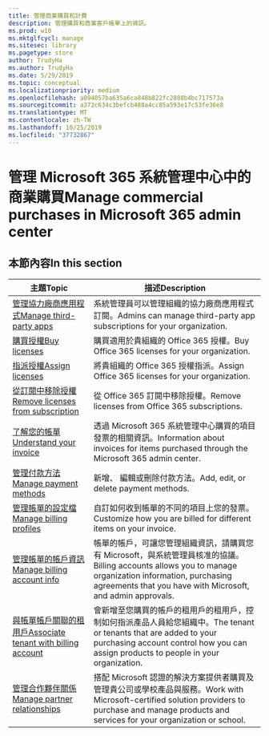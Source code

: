 ```yaml
---
title: 管理商業購買和計費
description: 管理購買和商業客戶帳單上的資訊。
ms.prod: w10
ms.mktglfcycl: manage
ms.sitesec: library
ms.pagetype: store
author: TrudyHa
ms.author: TrudyHa
ms.date: 5/29/2019
ms.topic: conceptual
ms.localizationpriority: medium
ms.openlocfilehash: a094057ba635a6ca848b822fc2888b4bc717573a
ms.sourcegitcommit: a372c634c3befcb488a4cc85a593e17c53fe36e8
ms.translationtype: MT
ms.contentlocale: zh-TW
ms.lasthandoff: 10/25/2019
ms.locfileid: "37732867"
---
```

# <a name="manage-commercial-purchases-in-microsoft-365-admin-center"></a><span data-ttu-id="a55ff-103">管理 Microsoft 365 系統管理中心中的商業購買</span><span class="sxs-lookup"><span data-stu-id="a55ff-103">Manage commercial purchases in Microsoft 365 admin center</span></span>

## <a name="in-this-section"></a><span data-ttu-id="a55ff-104">本節內容</span><span class="sxs-lookup"><span data-stu-id="a55ff-104">In this section</span></span>

| <span data-ttu-id="a55ff-105">主題</span><span class="sxs-lookup"><span data-stu-id="a55ff-105">Topic</span></span> | <span data-ttu-id="a55ff-106">描述</span><span class="sxs-lookup"><span data-stu-id="a55ff-106">Description</span></span> |
| ----- | ----------- |
| [<span data-ttu-id="a55ff-107">管理協力廠商應用程式</span><span class="sxs-lookup"><span data-stu-id="a55ff-107">Manage third-party apps</span></span>](manage-saas-apps.md) | <span data-ttu-id="a55ff-108">系統管理員可以管理組織的協力廠商應用程式訂閱。</span><span class="sxs-lookup"><span data-stu-id="a55ff-108">Admins can manage third-party app subscriptions for your organization.</span></span> |
| [<span data-ttu-id="a55ff-109">購買授權</span><span class="sxs-lookup"><span data-stu-id="a55ff-109">Buy licenses</span></span>](https://docs.microsoft.com/office365/admin/subscriptions-and-billing/buy-licenses?view=o365-worldwide) | <span data-ttu-id="a55ff-110">購買適用於貴組織的 Office 365 授權。</span><span class="sxs-lookup"><span data-stu-id="a55ff-110">Buy Office 365 licenses for your organization.</span></span> |
| [<span data-ttu-id="a55ff-111">指派授權</span><span class="sxs-lookup"><span data-stu-id="a55ff-111">Assign licenses</span></span>](https://docs.microsoft.com/office365/admin/subscriptions-and-billing/assign-licenses-to-users?view=o365-worldwide) | <span data-ttu-id="a55ff-112">將貴組織的 Office 365 授權指派。</span><span class="sxs-lookup"><span data-stu-id="a55ff-112">Assign Office 365 licenses for your organization.</span></span> |
| [<span data-ttu-id="a55ff-113">從訂閱中移除授權</span><span class="sxs-lookup"><span data-stu-id="a55ff-113">Remove licenses from subscription</span></span>](https://docs.microsoft.com/office365/admin/subscriptions-and-billing/remove-licenses-from-subscription?view=o365-worldwide) | <span data-ttu-id="a55ff-114">從 Office 365 訂閱中移除授權。</span><span class="sxs-lookup"><span data-stu-id="a55ff-114">Remove licenses from Office 365 subscriptions.</span></span> |
| [<span data-ttu-id="a55ff-115">了解您的帳單</span><span class="sxs-lookup"><span data-stu-id="a55ff-115">Understand your invoice</span></span>](/microsoft-365/commerce/billing-and-payments/understand-your-invoice) | <span data-ttu-id="a55ff-116">透過 Microsoft 365 系統管理中心購買的項目發票的相關資訊。</span><span class="sxs-lookup"><span data-stu-id="a55ff-116">Information about invoices for items purchased through the Microsoft 365 admin center.</span></span> |
| [<span data-ttu-id="a55ff-117">管理付款方法</span><span class="sxs-lookup"><span data-stu-id="a55ff-117">Manage payment methods</span></span>](https://docs.microsoft.com/microsoft-store/payment-methods) | <span data-ttu-id="a55ff-118">新增、 編輯或刪除付款方法。</span><span class="sxs-lookup"><span data-stu-id="a55ff-118">Add, edit, or delete payment methods.</span></span> |
| [<span data-ttu-id="a55ff-119">管理帳單的設定檔</span><span class="sxs-lookup"><span data-stu-id="a55ff-119">Manage billing profiles</span></span>](/microsoft-365/commerce/billing-and-payments/manage-billing-profiles) | <span data-ttu-id="a55ff-120">自訂如何收到帳單的不同的項目上您的發票。</span><span class="sxs-lookup"><span data-stu-id="a55ff-120">Customize how you are billed for different items on your invoice.</span></span>  |
| [<span data-ttu-id="a55ff-121">管理帳單的帳戶資訊</span><span class="sxs-lookup"><span data-stu-id="a55ff-121">Manage billing account info</span></span>](https://docs.microsoft.com/microsoft-store/update-microsoft-store-for-business-account-settings) | <span data-ttu-id="a55ff-122">帳單的帳戶，可讓您管理組織資訊，請購買您有 Microsoft，與系統管理員核准的協議。</span><span class="sxs-lookup"><span data-stu-id="a55ff-122">Billing accounts allows you to manage organization information, purchasing agreements that you have with Microsoft, and admin approvals.</span></span> |
| [<span data-ttu-id="a55ff-123">與帳單帳戶關聯的租用戶</span><span class="sxs-lookup"><span data-stu-id="a55ff-123">Associate tenant with billing account</span></span>](https://docs.microsoft.com/microsoft-store/manage-mpsa-software-microsoft-store-for-business) | <span data-ttu-id="a55ff-124">會新增至您購買的帳戶的租用戶的租用戶，控制如何指派產品人員給您組織中。</span><span class="sxs-lookup"><span data-stu-id="a55ff-124">The tenant or tenants that are added to your purchasing account control how you can assign products to people in your organization.</span></span> |
| [<span data-ttu-id="a55ff-125">管理合作夥伴關係</span><span class="sxs-lookup"><span data-stu-id="a55ff-125">Manage partner relationships</span></span>](https://docs.microsoft.com/microsoft-store/work-with-partner-microsoft-store-business) | <span data-ttu-id="a55ff-126">搭配 Microsoft 認證的解決方案提供者購買及管理貴公司或學校產品與服務。</span><span class="sxs-lookup"><span data-stu-id="a55ff-126">Work with Microsoft-certified solution providers to purchase and manage products and services for your organization or school.</span></span> |